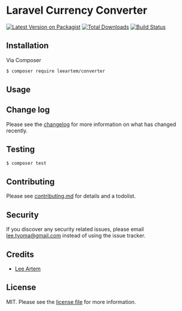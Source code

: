 # Laravel Currency Converter

[![Latest Version on Packagist][ico-version]][link-packagist]
[![Total Downloads][ico-downloads]][link-downloads]
[![Build Status][ico-travis]][link-travis]

## Installation

Via Composer

``` bash
$ composer require leeartem/converter
```

## Usage

## Change log

Please see the [changelog](changelog.md) for more information on what has changed recently.

## Testing

``` bash
$ composer test
```

## Contributing

Please see [contributing.md](contributing.md) for details and a todolist.

## Security

If you discover any security related issues, please email lee.tyoma@gmail.com instead of using the issue tracker.

## Credits

- [Lee Artem][link-author]

## License

MIT. Please see the [license file](license.md) for more information.

[ico-version]: https://img.shields.io/packagist/v/leeartem/converter.svg?style=flat-square
[ico-downloads]: https://img.shields.io/packagist/dt/leeartem/converter.svg?style=flat-square
[ico-travis]: https://img.shields.io/travis/leeartem/converter/master.svg?style=flat-square
[ico-styleci]: https://styleci.io/repos/12345678/shield

[link-packagist]: https://packagist.org/packages/leeartem/converter
[link-downloads]: https://packagist.org/packages/leeartem/converter
[link-travis]: https://travis-ci.org/leeartem/converter
[link-styleci]: https://styleci.io/repos/12345678
[link-author]: https://github.com/leeartem
[link-contributors]: ../../contributors
